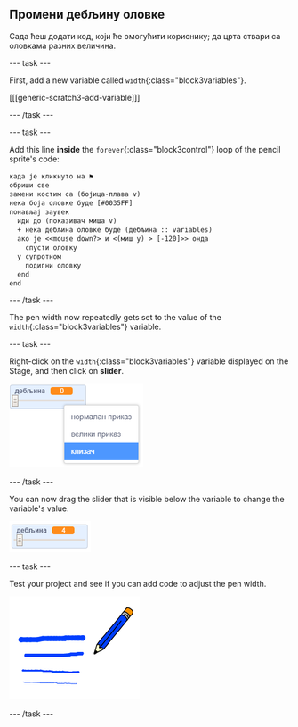 ## Промени дебљину оловке

Сада ћеш додати код, који ће омогућити кориснику; да црта ствари са оловкама разних величина.

\--- task \---

First, add a new variable called `width`{:class="block3variables"}.

[[[generic-scratch3-add-variable]]]

\--- /task \---

\--- task \---

Add this line **inside** the `forever`{:class="block3control"} loop of the pencil sprite's code:

```blocks3
када је кликнуто на ⚑
обриши све
замени костим са (бојица-плава v)
нека боја оловке буде [#0035FF]
понављај заувек 
  иди до (показивач миша v)
  + нека дебљина оловке буде (дебљина :: variables)
  ако је <<mouse down?> и <(миш y) > [-120]>> онда 
    спусти оловку
  у супротном 
    подигни оловку
  end
end
```

\--- /task \---

The pen width now repeatedly gets set to the value of the `width`{:class="block3variables"} variable.

\--- task \---

Right-click on the `width`{:class="block3variables"} variable displayed on the Stage, and then click on **slider**.

![screenshot](images/paint-slider.png)

\--- /task \---

You can now drag the slider that is visible below the variable to change the variable's value.

![screenshot](images/paint-slider-change.png)

\--- task \---

Test your project and see if you can add code to adjust the pen width.

![screenshot](images/paint-width-test.png)

\--- /task \---